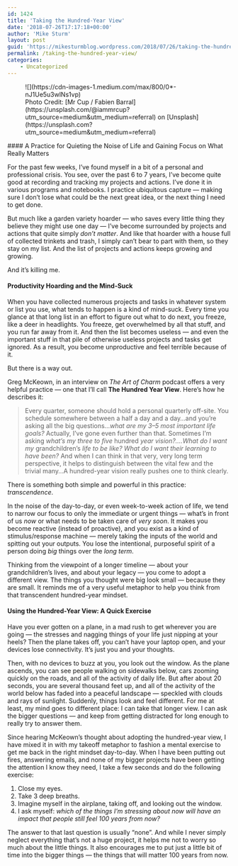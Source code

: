```yaml
---
id: 1424
title: 'Taking the Hundred-Year View'
date: '2018-07-26T17:17:18+00:00'
author: 'Mike Sturm'
layout: post
guid: 'https://mikesturmblog.wordpress.com/2018/07/26/taking-the-hundred-year-view/'
permalink: /taking-the-hundred-year-view/
categories:
    - Uncategorized
---
```


<figure class="wp-caption">![](https://cdn-images-1.medium.com/max/800/0*-nJ1Ue5u3wlNs1vp)<figcaption class="wp-caption-text">Photo Credit: [Mr Cup / Fabien Barral](https://unsplash.com/@iammrcup?utm_source=medium&utm_medium=referral) on [Unsplash](https://unsplash.com?utm_source=medium&utm_medium=referral)</figcaption></figure>#### A Practice for Quieting the Noise of Life and Gaining Focus on What Really Matters

For the past few weeks, I’ve found myself in a bit of a personal and professional crisis. You see, over the past 6 to 7 years, I’ve become quite good at recording and tracking my projects and actions. I’ve done it in various programs and notebooks. I practice ubiquitous capture — making sure I don’t lose what could be the next great idea, or the next thing I need to get done.

But much like a garden variety hoarder — who saves every little thing they believe they might use one day — I’ve become surrounded by projects and actions that quite simply *don’t matter*. And like that hoarder with a house full of collected trinkets and trash, I simply can’t bear to part with them, so they stay on my list. And the list of projects and actions keeps growing and growing.

And it’s killing me.

#### Productivity Hoarding and the Mind-Suck

When you have collected numerous projects and tasks in whatever system or list you use, what tends to happen is a kind of mind-suck. Every time you glance at that long list in an effort to figure out what to do next, you freeze, like a deer in headlights. You freeze, get overwhelmed by all that stuff, and you run far away from it. And then the list becomes useless — and even the important stuff in that pile of otherwise useless projects and tasks get ignored. As a result, you become unproductive and feel terrible because of it.

But there is a way out.

Greg McKeown, in an interview on *The Art of Charm* podcast offers a very helpful practice — one that I’ll call **The Hundred Year View**. Here’s how he describes it:

> Every quarter, someone should hold a personal quarterly off-site. You schedule somewhere between a half a day and a day…and you’re asking all the big questions…*what are my 3–5 most important life goals?* Actually, I’ve gone even further than that. Sometimes I’m asking *what’s my three to five* hundred *year vision?….What do I want my* grandchildren’s *life to be like? What do I want their learning to have been?* And when I can think in that very, very long term perspective, it helps to distinguish between the vital few and the trivial many…A hundred-year vision really pushes one to think clearly.

There is something both simple and powerful in this practice: *transcendence*.

In the noise of the day-to-day, or even week-to-week action of life, we tend to narrow our focus to only the immediate or urgent things — what’s in front of us *now* or what needs to be taken care of *very soon*. It makes you become reactive (instead of proactive), and you exist as a kind of stimulus/response machine — merely taking the inputs of the world and spitting out your outputs. You lose the intentional, purposeful spirit of a person doing *big* things over the *long term*.

Thinking from the viewpoint of a longer timeline — about your grandchildren’s lives, and about your legacy — you come to adopt a different view. The things you thought were big look small — because they are small. It reminds me of a very useful metaphor to help you think from that transcendent hundred-year mindset.

#### Using the Hundred-Year View: A Quick Exercise

Have you ever gotten on a plane, in a mad rush to get wherever you are going — the stresses and nagging things of your life just nipping at your heels? Then the plane takes off, you can’t have your laptop open, and your devices lose connectivity. It’s just you and your thoughts.

Then, with no devices to buzz at you, you look out the window. As the plane ascends, you can see people walking on sidewalks below, cars zooming quickly on the roads, and all of the activity of daily life. But after about 20 seconds, you are several thousand feet up, and all of the activity of the world below has faded into a peaceful landscape — speckled with clouds and rays of sunlight. Suddenly, things look and feel different. For me at least, my mind goes to different place: I can take that longer view. I can ask the bigger questions — and keep from getting distracted for long enough to really try to answer them.

Since hearing McKeown’s thought about adopting the hundred-year view, I have mixed it in with my takeoff metaphor to fashion a mental exercise to get me back in the right mindset day-to-day. When I have been putting out fires, answering emails, and none of my bigger projects have been getting the attention I know they need, I take a few seconds and do the following exercise:

1. Close my eyes.
2. Take 3 deep breaths.
3. Imagine myself in the airplane, taking off, and looking out the window.
4. I ask myself: *which of the things I’m stressing about now will have an impact that people still feel 100 years from now?*

The answer to that last question is usually “none”. And while I never simply neglect everything that’s not a huge project, it helps me not to worry so much about the little things. It also encourages me to put just a little bit of time into the bigger things — the things that will matter 100 years from now.